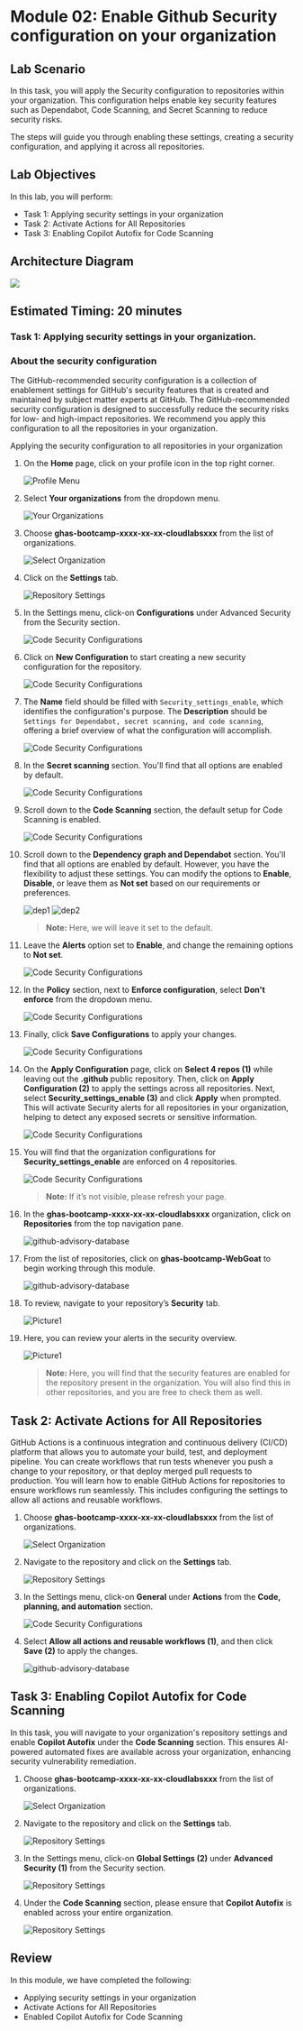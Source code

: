# Module 02: Enable Github Security configuration on your organization

## Lab Scenario

In this task, you will apply the Security configuration to repositories within your organization. This configuration helps enable key security features such as Dependabot, Code Scanning, and Secret Scanning to reduce security risks.

The steps will guide you through enabling these settings, creating a security configuration, and applying it across all repositories.

## Lab Objectives
In this lab, you will perform:

- Task 1: Applying security settings in your organization
- Task 2: Activate Actions for All Repositories
- Task 3: Enabling Copilot Autofix for Code Scanning

## Architecture Diagram

![](../images/arch5.PNG)

## Estimated Timing: 20 minutes

### Task 1: Applying security settings in your organization.

### About the security configuration

The GitHub-recommended security configuration is a collection of enablement settings for GitHub's security features that is created and maintained by subject matter experts at GitHub. The GitHub-recommended security configuration is designed to successfully reduce the security risks for low- and high-impact repositories. We recommend you apply this configuration to all the repositories in your organization.

Applying the security configuration to all repositories in your organization

1. On the **Home** page, click on your profile icon in the top right corner.

   ![Profile Menu](../images/orgprofile.png)

1. Select **Your organizations** from the dropdown menu.

   ![Your Organizations](../images/org.png)

1. Choose **ghas-bootcamp-xxxx-xx-xx-cloudlabsxxx** from the list of organizations.

   ![Select Organization](../images/ghas-exercise1-4.png)

1. Click on the **Settings** tab.

   ![Repository Settings](../images/mod1org.png)

1. In the Settings menu, click-on **Configurations** under Advanced Security from the Security section.

   ![Code Security Configurations](../images/ghass2.png)

1. Click on **New Configuration** to start creating a new security configuration for the repository.

   ![Code Security Configurations](../images/mod1org4.png)

1. The **Name** field should be filled with `Security_settings_enable`, which identifies the configuration's purpose. The **Description** should be `Settings for Dependabot, secret scanning, and code scanning`, offering a brief overview of what the configuration will accomplish.

   ![Code Security Configurations](../images/mod1org5.png)

1. In the **Secret scanning** section. You'll find that all options are enabled by default.

   ![Code Security Configurations](../images/mod1org6a.png)

1. Scroll down to the **Code Scanning** section, the default setup for Code Scanning is enabled.

   ![Code Security Configurations](../images/codesec.png)

1. Scroll down to the **Dependency graph and Dependabot** section. You'll find that all options are enabled by default. However, you have the flexibility to adjust these settings. You can modify the options to **Enable**, **Disable**, or leave them as **Not set** based on our requirements or preferences.

   ![dep1](../images/dep1.png)
   ![dep2](../images/dep3.png)

   >**Note:** Here, we will leave it set to the default.

1. Leave the **Alerts** option set to **Enable**, and change the remaining options to **Not set**.

   ![Code Security Configurations](../images/mod1org6.png)

1. In the **Policy** section, next to **Enforce configuration**, select **Don't enforce** from the dropdown menu.

   ![Code Security Configurations](../images/codesec4.png)

1. Finally, click **Save Configurations** to apply your changes.

   ![Code Security Configurations](../images/saveconf.png)

1. On the **Apply Configuration** page, click on **Select 4 repos (1)** while leaving out the **.github** public repository. Then, click on **Apply Configuration (2)** to apply the settings across all repositories. Next, select **Security_settings_enable (3)** and click **Apply** when prompted. This will activate Security alerts for all repositories in your organization, helping to detect any exposed secrets or sensitive information.

   ![Code Security Configurations](../images/a38a.png)

1. You will find that the organization configurations for **Security_settings_enable** are enforced on 4 repositories.

   ![Code Security Configurations](../images/a39a.png)

   >**Note:** If it’s not visible, please refresh your page.

1. In the **ghas-bootcamp-xxxx-xx-xx-cloudlabsxxx** organization, click on **Repositories** from the top navigation pane.

   ![github-advisory-database](../images/new-repo.png)

1. From the list of repositories, click on **ghas-bootcamp-WebGoat** to begin working through this module. 

   ![github-advisory-database](../images/mod3a.1.png)

1. To review, navigate to your repository’s **Security** tab.

   ![Picture1](../images/security-tabat.png)

1. Here, you can review your alerts in the security overview.

   ![Picture1](../images/advance-scanning6atn.png)

   >**Note:** Here, you will find that the security features are enabled for the repository present in the organization. You will also find this in other repositories, and you are free to check them as well.

## Task 2: Activate Actions for All Repositories

GitHub Actions is a continuous integration and continuous delivery (CI/CD) platform that allows you to automate your build, test, and deployment pipeline. You can create workflows that run tests whenever you push a change to your repository, or that deploy merged pull requests to production. You will learn how to enable GitHub Actions for repositories to ensure workflows run seamlessly. This includes configuring the settings to allow all actions and reusable workflows.

1. Choose **ghas-bootcamp-xxxx-xx-xx-cloudlabsxxx** from the list of organizations.

   ![Select Organization](../images/ghas-exercise1-4.png)

1. Navigate to the repository and click on the **Settings** tab.

   ![Repository Settings](../images/mod1org.png)

1. In the Settings menu, click-on **General** under **Actions** from the **Code, planning, and automation** section.

   ![Code Security Configurations](../images/mod1org1n.png)

1. Select **Allow all actions and reusable workflows (1)**, and then click **Save (2)** to apply the changes.

   ![github-advisory-database](../images/actionsn.png)


## Task 3: Enabling Copilot Autofix for Code Scanning

In this task, you will navigate to your organization's repository settings and enable **Copilot Autofix** under the **Code Scanning** section. This ensures AI-powered automated fixes are available across your organization, enhancing security vulnerability remediation.

1. Choose **ghas-bootcamp-xxxx-xx-xx-cloudlabsxxx** from the list of organizations.

   ![Select Organization](../images/ghas-exercise1-4.png)

1. Navigate to the repository and click on the **Settings** tab.

   ![Repository Settings](../images/mod1org.png)

1. In the Settings menu, click-on **Global Settings (2)** under **Advanced Security (1)** from the Security section.

   ![Repository Settings](../images/ghass1.png)

1. Under the **Code Scanning** section, please ensure that **Copilot Autofix** is enabled across your entire organization.

   ![Repository Settings](../images/mod1orgb.png)

## Review

In this module, we have completed the following:

- Applying security settings in your organization
- Activate Actions for All Repositories
- Enabled Copilot Autofix for Code Scanning
